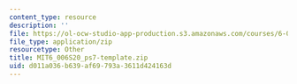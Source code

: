 ```yaml
---
content_type: resource
description: ''
file: https://ol-ocw-studio-app-production.s3.amazonaws.com/courses/6-006-introduction-to-algorithms-spring-2020/d011a036b639af69793a3611d424163d_MIT6_006S20_ps7-template.zip
file_type: application/zip
resourcetype: Other
title: MIT6_006S20_ps7-template.zip
uid: d011a036-b639-af69-793a-3611d424163d
---
```

